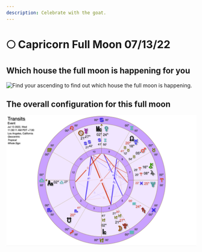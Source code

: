 ```yaml
---
description: Celebrate with the goat.
---
```


# 🌕 Capricorn Full Moon 07/13/22

## Which house the full moon is happening for you

![Find your ascending to find out which house the full moon is happening.](../.gitbook/assets/AdobeStock\_3032701.png)



## The overall configuration for this full moon



![What's up with the sky at the Full Moon.](<../.gitbook/assets/Screen Shot 2022-07-10 at 6.26.14 PM.png>)
